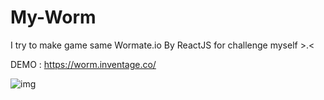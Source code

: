 # My-Worm
I try to make game same Wormate.io By ReactJS for challenge myself >.<

DEMO : https://worm.inventage.co/

![img](https://scontent.fbkk8-2.fna.fbcdn.net/v/t1.15752-9/86721938_762095820948023_8713973389242400768_n.png?_nc_cat=107&_nc_eui2=AeFnNNKC8I5nfsaM0GsHkCVzPHYXdZ4xghWwDvQxdo8knBUOL6DYVDidu9KhkbnKL0aK8s0hfwtzQ2Au-4ytzHxasTTQtbjqApAz-2lwdSsr8A&_nc_ohc=9iwd4FnK_MoAX-1kxHP&_nc_ht=scontent.fbkk8-2.fna&oh=8b9fb5448ff27993df2b970ae28834ac&oe=5EFD70D8)

